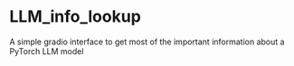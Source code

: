# LLM_info_lookup
A simple gradio interface to get most of the important information about a PyTorch LLM model
